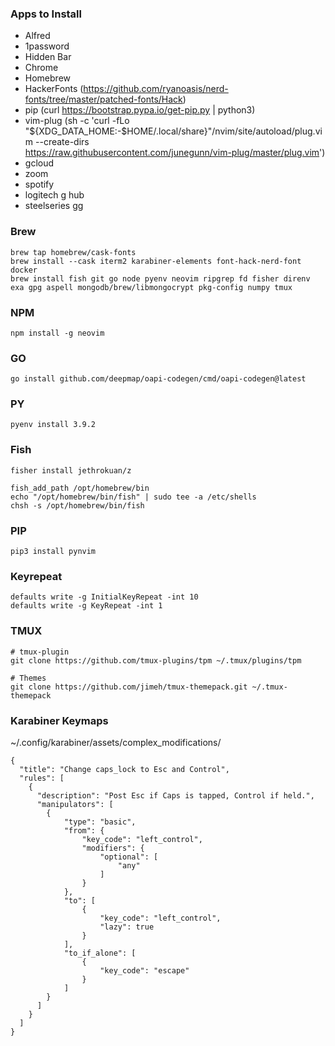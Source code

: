 ### Apps to Install
- Alfred
- 1password
- Hidden Bar
- Chrome
- Homebrew
- HackerFonts (https://github.com/ryanoasis/nerd-fonts/tree/master/patched-fonts/Hack)
- pip (curl https://bootstrap.pypa.io/get-pip.py | python3)
- vim-plug (sh -c 'curl -fLo "${XDG_DATA_HOME:-$HOME/.local/share}"/nvim/site/autoload/plug.vim --create-dirs \
https://raw.githubusercontent.com/junegunn/vim-plug/master/plug.vim')
- gcloud
- zoom
- spotify
- logitech g hub
- steelseries gg


### Brew
```
brew tap homebrew/cask-fonts
brew install --cask iterm2 karabiner-elements font-hack-nerd-font docker
brew install fish git go node pyenv neovim ripgrep fd fisher direnv exa gpg aspell mongodb/brew/libmongocrypt pkg-config numpy tmux
```

### NPM
```
npm install -g neovim
```

### GO
```
go install github.com/deepmap/oapi-codegen/cmd/oapi-codegen@latest
```

### PY
```
pyenv install 3.9.2
```

### Fish
```
fisher install jethrokuan/z

fish_add_path /opt/homebrew/bin
echo "/opt/homebrew/bin/fish" | sudo tee -a /etc/shells
chsh -s /opt/homebrew/bin/fish
```

### PIP
```
pip3 install pynvim
```

###  Keyrepeat
```
defaults write -g InitialKeyRepeat -int 10
defaults write -g KeyRepeat -int 1
```

### TMUX
```
# tmux-plugin
git clone https://github.com/tmux-plugins/tpm ~/.tmux/plugins/tpm

# Themes
git clone https://github.com/jimeh/tmux-themepack.git ~/.tmux-themepack
```


### Karabiner Keymaps
~/.config/karabiner/assets/complex_modifications/

```
{
  "title": "Change caps_lock to Esc and Control",
  "rules": [
	{
	  "description": "Post Esc if Caps is tapped, Control if held.",
	  "manipulators": [
        {
            "type": "basic",
            "from": {
                "key_code": "left_control",
                "modifiers": {
                    "optional": [
                        "any"
                    ]
                }
            },
            "to": [
                {
                    "key_code": "left_control",
                    "lazy": true
                }
            ],
            "to_if_alone": [
                {
                    "key_code": "escape"
                }
            ]
        }
	  ]
	}
  ]
}
```
